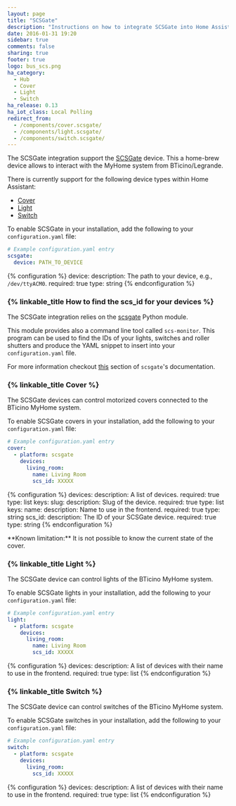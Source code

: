```yaml
---
layout: page
title: "SCSGate"
description: "Instructions on how to integrate SCSGate into Home Assistant."
date: 2016-01-31 19:20
sidebar: true
comments: false
sharing: true
footer: true
logo: bus_scs.png
ha_category:
  - Hub
  - Cover
  - Light
  - Switch
ha_release: 0.13
ha_iot_class: Local Polling
redirect_from:
  - /components/cover.scsgate/
  - /components/light.scsgate/
  - /components/switch.scsgate/
---
```


The SCSGate integration support the [SCSGate](https://translate.google.com/translate?hl=en&sl=it&tl=en&u=http%3A%2F%2Fguidopic.altervista.org%2Feibscsgt%2Finterface.html) device. This a home-brew device allows to interact with the MyHome system from BTicino/Legrande.

There is currently support for the following device types within Home Assistant:

- [Cover](/components/scsgate/#cover)
- [Light](/components/scsgate/#light)
- [Switch](/components/scsgate/#switch)

To enable SCSGate in your installation, add the following to your `configuration.yaml` file:

```yaml
# Example configuration.yaml entry
scsgate:
  device: PATH_TO_DEVICE
```

{% configuration %}
device:
  description: The path to your device, e.g., `/dev/ttyACM0`.
  required: true
  type: string
{% endconfiguration %}

### {% linkable_title How to find the scs_id for your devices %}

The SCSGate integration relies on the [scsgate](https://github.com/flavio/scsgate) Python module.

This module provides also a command line tool called `scs-monitor`. This program can be used to find the IDs of your lights, switches and roller shutters and produce the YAML snippet to insert into your `configuration.yaml` file.

For more information checkout [this](http://scsgate.readthedocs.org/en/latest/?badge=latest#creation-of-a-home-assistant-configuration-file) section of `scsgate`'s documentation.

### {% linkable_title Cover %}

The SCSGate devices can control motorized covers connected to the BTicino MyHome system.

To enable SCSGate covers in your installation, add the following to your `configuration.yaml` file:

```yaml
# Example configuration.yaml entry
cover:
  - platform: scsgate
    devices:
      living_room:
        name: Living Room
        scs_id: XXXXX
```

{% configuration %}
devices:
  description: A list of devices.
  required: true
  type: list
  keys:
    slug:
      description: Slug of the device.
      required: true
      type: list
      keys:
        name:
          description: Name to use in the frontend.
          required: true
          type: string
        scs_id:
          description: The ID of your SCSGate device.
          required: true
          type: string
{% endconfiguration %}

<p class='note'>
**Known limitation:** It is not possible to know the current state of the cover.
</p>

### {% linkable_title Light %}

The SCSGate device can control lights of the BTicino MyHome system.

To enable SCSGate lights in your installation, add the following to your `configuration.yaml` file:

```yaml
# Example configuration.yaml entry
light:
  - platform: scsgate
    devices:
      living_room:
        name: Living Room
        scs_id: XXXXX
```

{% configuration %}
devices:
  description: A list of devices with their name to use in the frontend.
  required: true
  type: list
{% endconfiguration %}

### {% linkable_title Switch %}

The SCSGate device can control switches of the BTicino MyHome system.

To enable SCSGate switches in your installation, add the following to your `configuration.yaml` file:

```yaml
# Example configuration.yaml entry
switch:
  - platform: scsgate
    devices:
      living_room:
        scs_id: XXXXX
```

{% configuration %}
devices:
  description: A list of devices with their name to use in the frontend.
  required: true
  type: list
{% endconfiguration %}
